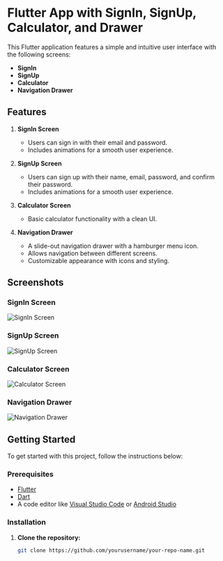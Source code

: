 # Flutter App with SignIn, SignUp, Calculator, and Drawer

This Flutter application features a simple and intuitive user interface with the following screens:
- **SignIn**
- **SignUp**
- **Calculator**
- **Navigation Drawer**

## Features

1. **SignIn Screen**
    - Users can sign in with their email and password.
    - Includes animations for a smooth user experience.

2. **SignUp Screen**
    - Users can sign up with their name, email, password, and confirm their password.
    - Includes animations for a smooth user experience.

3. **Calculator Screen**
    - Basic calculator functionality with a clean UI.

4. **Navigation Drawer**
    - A slide-out navigation drawer with a hamburger menu icon.
    - Allows navigation between different screens.
    - Customizable appearance with icons and styling.

## Screenshots

### SignIn Screen
![SignIn Screen](images/signin.png)

### SignUp Screen
![SignUp Screen](images/signup.png)

### Calculator Screen
![Calculator Screen](images/calculator.png)

### Navigation Drawer
![Navigation Drawer](images/drawer.png)

## Getting Started

To get started with this project, follow the instructions below:

### Prerequisites

- [Flutter](https://flutter.dev/docs/get-started/install)
- [Dart](https://dart.dev/get-dart)
- A code editor like [Visual Studio Code](https://code.visualstudio.com/) or [Android Studio](https://developer.android.com/studio)

### Installation

1. **Clone the repository:**
   ```bash
   git clone https://github.com/yourusername/your-repo-name.git
